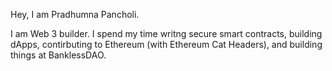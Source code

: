 
Hey, I am Pradhumna Pancholi.

I am Web 3 builder. I spend my time writng secure smart contracts, building dApps, contirbuting to Ethereum (with Ethereum Cat Headers), and building things at BanklessDAO.
